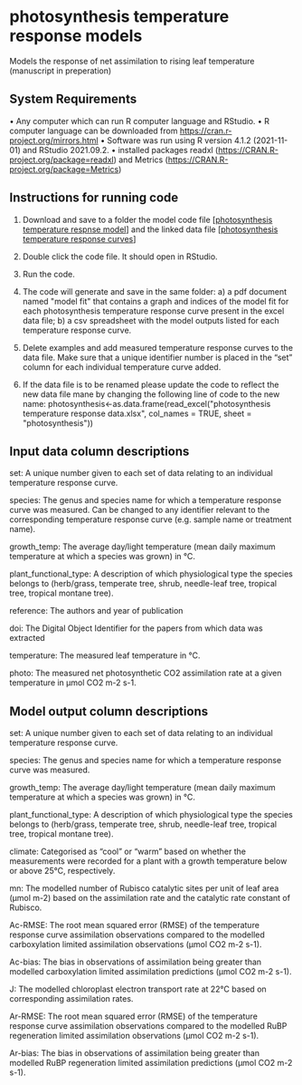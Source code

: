 # photosynthesis temperature response models
Models the response of net assimilation to rising leaf temperature (manuscript in preperation)

<h2>System Requirements</h2>

•	Any computer which can run R computer language and RStudio.
•	R computer language can be downloaded from https://cran.r-project.org/mirrors.html 
•	Software was run using R version 4.1.2 (2021-11-01) and RStudio 2021.09.2.
•	installed packages readxl (https://CRAN.R-project.org/package=readxl) and Metrics (https://CRAN.R-project.org/package=Metrics)

<h2>Instructions for running code</h2>

1. Download and save to a folder the model code file [[photosynthesis temperature respnse model](https://github.com/ascafaro/photosynthesis_temperature_response_models/blob/main/photosynthesis%20temperature%20response%20model.R)] and the linked data file [[photosynthesis temperature response curves](https://github.com/ascafaro/photosynthesis_temperature_response_models/blob/main/photosynthesis%20temperature%20response%20data.xlsx)]

2. Double click the code file. It should open in RStudio.
3. Run the code.
4. The code will generate and save in the same folder: a) a pdf document named "model fit" that contains a graph and indices of the model fit for each photosynthesis temperature response curve present in the excel data  file; b) a csv spreadsheet with the model outputs listed for each temperature response curve.
5. Delete examples and add measured temperature response curves to the data file. Make sure that a unique identifier number is placed in the “set” column for each individual temperature curve added. 
6. If the data file is to be renamed please update the code to reflect the new data file mane by changing the following line of code to the new name: photosynthesis<-as.data.frame(read_excel("photosynthesis temperature response data.xlsx", col_names = TRUE, sheet = "photosynthesis"))


<h2>Input data column descriptions</h2>

set: A unique number given to each set of data relating to an individual temperature response curve.

species: The genus and species name for which a temperature response curve was measured. Can be changed to any identifier relevant to the corresponding temperature response curve (e.g. sample name or treatment name).

growth_temp: The average day/light temperature (mean daily maximum temperature at which a species was grown) in °C.

plant_functional_type: A description of which physiological type the species belongs to (herb/grass, temperate tree, shrub, needle-leaf tree, tropical tree, tropical montane tree).

reference: The authors and year of publication

doi: The Digital Object Identifier for the papers from which data was extracted

temperature: The measured leaf temperature in °C.

photo: The measured net photosynthetic CO2 assimilation rate at a given temperature in µmol CO2 m-2 s-1.


<h2>Model output column descriptions</h2>

set: A unique number given to each set of data relating to an individual temperature response curve.

species: The genus and species name for which a temperature response curve was measured. 

growth_temp: The average day/light temperature (mean daily maximum temperature at which a species was grown) in °C.

plant_functional_type: A description of which physiological type the species belongs to (herb/grass, temperate tree, shrub, needle-leaf tree, tropical tree, tropical montane tree).

climate: Categorised as “cool” or “warm” based on whether the measurements were recorded for a plant with a growth temperature below or above 25°C, respectively.

mn: The modelled number of Rubisco catalytic sites per unit of leaf area (µmol m-2) based on the assimilation rate and the catalytic rate constant of Rubisco.  

Ac-RMSE: The root mean squared error (RMSE) of the temperature response curve assimilation observations compared to the modelled carboxylation limited assimilation observations (µmol CO2 m-2 s-1).

Ac-bias: The bias in observations of assimilation being greater than modelled carboxylation limited assimilation predictions (µmol CO2 m-2 s-1).

J: The modelled chloroplast electron transport rate at 22°C based on corresponding assimilation rates.

Ar-RMSE: The root mean squared error (RMSE) of the temperature response curve assimilation observations compared to the modelled RuBP regeneration limited assimilation observations (µmol CO2 m-2 s-1).


Ar-bias: The bias in observations of assimilation being greater than modelled RuBP regeneration limited assimilation predictions (µmol CO2 m-2 s-1).
